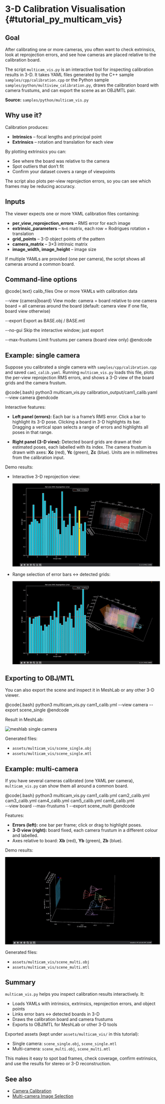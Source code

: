 3-D Calibration Visualisation {#tutorial_py_multicam_vis}
=========================================================

Goal
----
After calibrating one or more cameras, you often want to check extrinsics, look at reprojection errors, and see how cameras are placed relative to the calibration board.

The script `multicam_vis.py` is an interactive tool for inspecting calibration results in 3-D.
It takes YAML files generated by the C++ sample `samples/cpp/calibration.cpp` or the Python sample `samples/python/multiview_calibration.py`, draws the calibration board with camera frustums, and can export the scene as an OBJ/MTL pair.

**Source:** `samples/python/multicam_vis.py`

Why use it?
-----------
Calibration produces:
- **Intrinsics** – focal lengths and principal point
- **Extrinsics** – rotation and translation for each view

By plotting extrinsics you can:
- See where the board was relative to the camera
- Spot outliers that don’t fit
- Confirm your dataset covers a range of viewpoints

The script also plots per-view reprojection errors, so you can see which frames may be reducing accuracy.

Inputs
------
The viewer expects one or more YAML calibration files containing:
- **per_view_reprojection_errors** – RMS error for each image
- **extrinsic_parameters** – `N×6` matrix, each row = Rodrigues rotation + translation
- **grid_points** – 3-D object points of the pattern
- **camera_matrix** – 3×3 intrinsic matrix
- **image_width, image_height** – image size

If multiple YAMLs are provided (one per camera), the script shows all cameras around a common board.

Command-line options
--------------------
@code{.text}
calib_files            One or more YAMLs with calibration data

--view {camera|board}  View mode:
                         camera = board relative to one camera
                         board  = all cameras around the board
                         (default: camera view if one file,
                                   board view otherwise)

--export <string>      Export as BASE.obj / BASE.mtl

--no-gui               Skip the interactive window; just export

--max-frustums <int>   Limit frustums per camera (board view only)
@endcode

Example: single camera
----------------------
Suppose you calibrated a single camera with `samples/cpp/calibration.cpp` and saved `cam1_calib.yaml`.
Running `multicam_vis.py` loads this file, plots the per-view reprojection RMS errors, and shows a 3-D view of the board grids and the camera frustum.

@code{.bash}
python3 multicam_vis.py calibration_output/cam1_calib.yaml --view camera
@endcode

Interactive features:
- **Left panel (errors):**
  Each bar is a frame’s RMS error. Click a bar to highlight its 3-D pose.
  Clicking a board in 3-D highlights its bar.
  Dragging a vertical span selects a range of errors and highlights all poses in that range.

- **Right panel (3-D view):**
  Detected board grids are drawn at their estimated poses, each labelled with its index.
  The camera frustum is drawn with axes: **Xc** (red), **Yc** (green), **Zc** (blue).
  Units are in millimetres from the calibration input.

Demo results:

- Interactive 3-D reprojection view:

  ![single camera vis](doc/py_tutorials/py_calib3d/py_multicam_tools/assets/multicam_vis/single_vis_res_1.gif)

- Range selection of error bars ↔ detected grids:

  ![bar selection](doc/py_tutorials/py_calib3d/py_multicam_tools/assets/multicam_vis/single_vis_res_2.gif)

Exporting to OBJ/MTL
--------------------
You can also export the scene and inspect it in MeshLab or any other 3-D viewer.

@code{.bash}
python3 multicam_vis.py cam1_calib.yml --view camera --export scene_single
@endcode

Result in MeshLab:

![meshlab single camera](doc/py_tutorials/py_calib3d/py_multicam_tools/assets/multicam_vis/single_camera_meshlab.gif)

Generated files:

- `assets/multicam_vis/scene_single.obj`
- `assets/multicam_vis/scene_single.mtl`

Example: multi-camera
---------------------
If you have several cameras calibrated (one YAML per camera),
`multicam_vis.py` can show them all around a common board.

@code{.bash}
python3 multicam_vis.py cam1_calib.yml cam2_calib.yml cam3_calib.yml cam4_calib.yml cam5_calib.yml cam6_calib.yml \
    --view board --max-frustums 1 --export scene_multi
@endcode

Features:
- **Errors (left):** one bar per frame; click or drag to highlight poses.
- **3-D view (right):** board fixed, each camera frustum in a different colour and labelled.
- Axes relative to board: **Xb** (red), **Yb** (green), **Zb** (blue).

Demo results:

![multi camera vis](doc/py_tutorials/py_calib3d/py_multicam_tools/assets/multicam_vis/multi_vis_res.gif)

Generated files:
- `assets/multicam_vis/scene_multi.obj`
- `assets/multicam_vis/scene_multi.mtl`

Summary
-------
`multicam_vis.py` helps you inspect calibration results interactively. It:
- Loads YAMLs with intrinsics, extrinsics, reprojection errors, and object points
- Links error bars ↔ detected boards in 3-D
- Draws the calibration board and camera frustums
- Exports to OBJ/MTL for MeshLab or other 3-D tools

Exported assets (kept under `assets/multicam_vis/` in this tutorial):
- Single camera: `scene_single.obj`, `scene_single.mtl`
- Multi-camera: `scene_multi.obj`, `scene_multi.mtl`

This makes it easy to spot bad frames, check coverage, confirm extrinsics, and use the results for stereo or 3-D reconstruction.

See also
--------
- [Camera Calibration](#tutorial_py_calibration)
- [Multi-camera Image Selection](#tutorial_py_multicam_image_selector)
